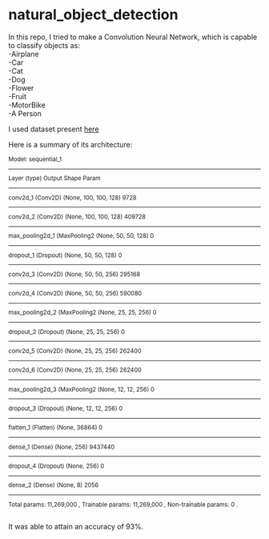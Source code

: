 # natural_object_detection

In this repo, I tried to make a Convolution Neural Network, which is capable to classify objects as: <br />
-Airplane <br />
-Car <br />
-Cat <br />
-Dog <br />
-Flower <br />
-Fruit <br />
-MotorBike <br />
-A Person <br />

I used dataset present [here]()

Here is a summary of its architecture:

 <sub>

Model: sequential_1
_________________________________________________________________
Layer (type)                  Output Shape             Param    
_________________________________________________________________
conv2d_1 (Conv2D)            (None, 100, 100, 128)     9728      
_________________________________________________________________
conv2d_2 (Conv2D)            (None, 100, 100, 128)     409728    
_________________________________________________________________
max_pooling2d_1 (MaxPooling2 (None, 50, 50, 128)       0         
_________________________________________________________________
dropout_1 (Dropout)          (None, 50, 50, 128)       0         
_________________________________________________________________
conv2d_3 (Conv2D)            (None, 50, 50, 256)       295168    
_________________________________________________________________
conv2d_4 (Conv2D)            (None, 50, 50, 256)       590080    
_________________________________________________________________
max_pooling2d_2 (MaxPooling2 (None, 25, 25, 256)       0         
_________________________________________________________________
dropout_2 (Dropout)          (None, 25, 25, 256)       0         
_________________________________________________________________
conv2d_5 (Conv2D)            (None, 25, 25, 256)       262400    
_________________________________________________________________
conv2d_6 (Conv2D)            (None, 25, 25, 256)       262400    
_________________________________________________________________
max_pooling2d_3 (MaxPooling2 (None, 12, 12, 256)       0         
_________________________________________________________________
dropout_3 (Dropout)          (None, 12, 12, 256)       0         
_________________________________________________________________
flatten_1 (Flatten)          (None, 36864)             0         
_________________________________________________________________
dense_1 (Dense)              (None, 256)               9437440   
_________________________________________________________________
dropout_4 (Dropout)          (None, 256)               0         
_________________________________________________________________
dense_2 (Dense)              (None, 8)                 2056      
_________________________________________________________________
Total params: 11,269,000 ,
Trainable params: 11,269,000 ,
Non-trainable params: 0 .

 </sub>
 <br />
 It was able to attain an accuracy of 93%.
